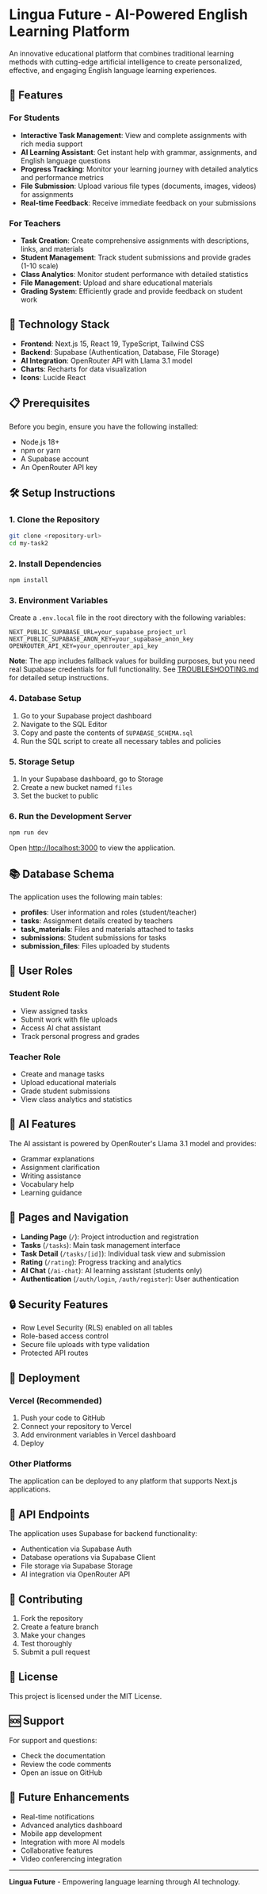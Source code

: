 # Lingua Future - AI-Powered English Learning Platform

An innovative educational platform that combines traditional learning methods with cutting-edge artificial intelligence to create personalized, effective, and engaging English language learning experiences.

## 🌟 Features

### For Students
- **Interactive Task Management**: View and complete assignments with rich media support
- **AI Learning Assistant**: Get instant help with grammar, assignments, and English language questions
- **Progress Tracking**: Monitor your learning journey with detailed analytics and performance metrics
- **File Submission**: Upload various file types (documents, images, videos) for assignments
- **Real-time Feedback**: Receive immediate feedback on your submissions

### For Teachers
- **Task Creation**: Create comprehensive assignments with descriptions, links, and materials
- **Student Management**: Track student submissions and provide grades (1-10 scale)
- **Class Analytics**: Monitor student performance with detailed statistics
- **File Management**: Upload and share educational materials
- **Grading System**: Efficiently grade and provide feedback on student work

## 🚀 Technology Stack

- **Frontend**: Next.js 15, React 19, TypeScript, Tailwind CSS
- **Backend**: Supabase (Authentication, Database, File Storage)
- **AI Integration**: OpenRouter API with Llama 3.1 model
- **Charts**: Recharts for data visualization
- **Icons**: Lucide React

## 📋 Prerequisites

Before you begin, ensure you have the following installed:
- Node.js 18+ 
- npm or yarn
- A Supabase account
- An OpenRouter API key

## 🛠️ Setup Instructions

### 1. Clone the Repository
```bash
git clone <repository-url>
cd my-task2
```

### 2. Install Dependencies
```bash
npm install
```

### 3. Environment Variables
Create a `.env.local` file in the root directory with the following variables:

```env
NEXT_PUBLIC_SUPABASE_URL=your_supabase_project_url
NEXT_PUBLIC_SUPABASE_ANON_KEY=your_supabase_anon_key
OPENROUTER_API_KEY=your_openrouter_api_key
```

**Note**: The app includes fallback values for building purposes, but you need real Supabase credentials for full functionality. See [TROUBLESHOOTING.md](TROUBLESHOOTING.md) for detailed setup instructions.

### 4. Database Setup
1. Go to your Supabase project dashboard
2. Navigate to the SQL Editor
3. Copy and paste the contents of `SUPABASE_SCHEMA.sql`
4. Run the SQL script to create all necessary tables and policies

### 5. Storage Setup
1. In your Supabase dashboard, go to Storage
2. Create a new bucket named `files`
3. Set the bucket to public

### 6. Run the Development Server
```bash
npm run dev
```

Open [http://localhost:3000](http://localhost:3000) to view the application.

## 📚 Database Schema

The application uses the following main tables:

- **profiles**: User information and roles (student/teacher)
- **tasks**: Assignment details created by teachers
- **task_materials**: Files and materials attached to tasks
- **submissions**: Student submissions for tasks
- **submission_files**: Files uploaded by students

## 🎯 User Roles

### Student Role
- View assigned tasks
- Submit work with file uploads
- Access AI chat assistant
- Track personal progress and grades

### Teacher Role
- Create and manage tasks
- Upload educational materials
- Grade student submissions
- View class analytics and statistics

## 🤖 AI Features

The AI assistant is powered by OpenRouter's Llama 3.1 model and provides:
- Grammar explanations
- Assignment clarification
- Writing assistance
- Vocabulary help
- Learning guidance

## 📱 Pages and Navigation

- **Landing Page** (`/`): Project introduction and registration
- **Tasks** (`/tasks`): Main task management interface
- **Task Detail** (`/tasks/[id]`): Individual task view and submission
- **Rating** (`/rating`): Progress tracking and analytics
- **AI Chat** (`/ai-chat`): AI learning assistant (students only)
- **Authentication** (`/auth/login`, `/auth/register`): User authentication

## 🔒 Security Features

- Row Level Security (RLS) enabled on all tables
- Role-based access control
- Secure file uploads with type validation
- Protected API routes

## 🚀 Deployment

### Vercel (Recommended)
1. Push your code to GitHub
2. Connect your repository to Vercel
3. Add environment variables in Vercel dashboard
4. Deploy

### Other Platforms
The application can be deployed to any platform that supports Next.js applications.

## 📝 API Endpoints

The application uses Supabase for backend functionality:
- Authentication via Supabase Auth
- Database operations via Supabase Client
- File storage via Supabase Storage
- AI integration via OpenRouter API

## 🤝 Contributing

1. Fork the repository
2. Create a feature branch
3. Make your changes
4. Test thoroughly
5. Submit a pull request

## 📄 License

This project is licensed under the MIT License.

## 🆘 Support

For support and questions:
- Check the documentation
- Review the code comments
- Open an issue on GitHub

## 🔮 Future Enhancements

- Real-time notifications
- Advanced analytics dashboard
- Mobile app development
- Integration with more AI models
- Collaborative features
- Video conferencing integration

---

**Lingua Future** - Empowering language learning through AI technology.
